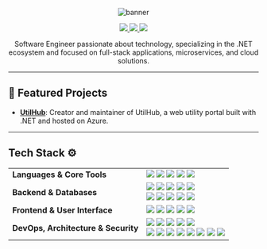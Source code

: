 <p align="center">
  <img src="https://capsule-render.vercel.app/api?type=waving&color=000000&height=120&section=header&text=David%20Alves&fontSize=70&fontAlign=50&fontColor=fff" alt="banner"/>
</p>

<p align="center">
  <a href="https://www.linkedin.com/in/dvdalves/" target="_blank">
    <img src="https://img.shields.io/badge/LinkedIn-0077B5?style=for-the-badge&logo=linkedin&logoColor=white"/>
  </a>
  <a href="https://dvdalves.github.io/Portfolio/" target="_blank">
    <img src="https://img.shields.io/badge/Portfolio-black?style=for-the-badge&logo=logoColor=white"/>
  </a>
    <a href="https://utilhub.com.br/" target="_blank">
    <img src="https://img.shields.io/badge/UtilHub-navy?style=for-the-badge&logo=logoColor=white"/>
  </a>
</p>

<p align="center">
  Software Engineer passionate about technology, specializing in the .NET ecosystem and focused on full-stack applications, microservices, and cloud solutions.
</p>

---

## 🚀 Featured Projects

- <b>[UtilHub](https://utilhub.com.br/)</b>: Creator and maintainer of UtilHub, a web utility portal built with .NET and hosted on Azure.

---

## Tech Stack ⚙️

<table>
<tr>
<td><b>Languages & Core Tools</b></td>
<td>
<img src="https://img.shields.io/badge/.NET-512BD4?style=flat-square&logo=dotnet&logoColor=white"/>
<img src="https://img.shields.io/badge/Angular-DD0031?style=flat-square&logo=angular&logoColor=white"/>
<img src="https://img.shields.io/badge/C%23-239120?style=flat-square&logo=c-sharp&logoColor=white"/>
<img src="https://img.shields.io/badge/JavaScript-F7DF1E?style=flat-square&logo=javascript&logoColor=black"/>
<img src="https://img.shields.io/badge/TypeScript-3178C6?style=flat-square&logo=typescript&logoColor=white"/>
</td>
</tr>
<tr>
<td><b>Backend & Databases</b></td>
<td>
<img src="https://img.shields.io/badge/ASP.NET-512BD4?style=flat-square&logo=dotnet&logoColor=white"/>
<img src="https://img.shields.io/badge/Web%20API-512BD4?style=flat-square&logo=dotnet&logoColor=white"/>
<img src="https://img.shields.io/badge/Entity%20Framework-512BD4?style=flat-square&logo=dotnet&logoColor=white"/>
<img src="https://img.shields.io/badge/Dapper-007ACC?style=flat-square"/>
<img src="https://img.shields.io/badge/Identity-512BD4?style=flat-square&logo=dotnet&logoColor=white"/>
<br>
<img src="https://img.shields.io/badge/SQL%20Server-4479A1?style=flat-square&logo=microsoftsqlserver&logoColor=white"/>
<img src="https://img.shields.io/badge/PostgreSQL-336791?style=flat-square&logo=postgresql&logoColor=white"/>
<img src="https://img.shields.io/badge/MySQL-4479A1?style=flat-square&logo=mysql&logoColor=white"/>
<img src="https://img.shields.io/badge/MongoDB-4DB33D?style=flat-square&logo=mongodb&logoColor=white"/>
<img src="https://img.shields.io/badge/SQLite-003B57?style=flat-square&logo=sqlite&logoColor=white"/>
</td>
</tr>
<tr>
<td><b>Frontend & User Interface</b></td>
<td>
<img src="https://img.shields.io/badge/Blazor-512BD4?style=flat-square&logo=blazor&logoColor=white"/>

<img src="https://img.shields.io/badge/Razor-512BD4?style=flat-square&logo=dotnet&logoColor=white"/>
<img src="https://img.shields.io/badge/HTML%2FCSS-E34F26?style=flat-square&logo=html5&logoColor=white"/>
<img src="https://img.shields.io/badge/Bootstrap-563D7C?style=flat-square&logo=bootstrap&logoColor=white"/>
<img src="https://img.shields.io/badge/JQuery-0769AD?style=flat-square&logo=jquery&logoColor=white"/>
</td>
</tr>
<tr>
<td><b>DevOps, Architecture & Security</b></td>
<td>
<img src="https://img.shields.io/badge/Azure-0078D4?style=flat-square&logo=azure&logoColor=white"/>
<img src="https://img.shields.io/badge/RabbitMQ-FF6600?style=flat-square&logo=rabbitmq&logoColor=white"/>
<img src="https://img.shields.io/badge/Microservices-333333?style=flat-square"/>
<img src="https://img.shields.io/badge/Clean%20Architecture-333333?style=flat-square"/>
<img src="https://img.shields.io/badge/Keycloak-2a2a2a?style=flat-square&logo=keycloak&logoColor=white"/>
<br>
<img src="https://img.shields.io/badge/Docker-2496ED?style=flat-square&logo=docker&logoColor=white"/>
<img src="https://img.shields.io/badge/CI/CD-333333?style=flat-square"/>
<img src="https://img.shields.io/badge/xUnit-512BD4?style=flat-square"/>
<img src="https://img.shields.io/badge/NUnit-512BD4?style=flat-square"/>
<img src="https://img.shields.io/badge/MSTest-512BD4?style=flat-square"/>
<img src="https://img.shields.io/badge/TDD-008080?style=flat-square"/>
<img src="https://img.shields.io/badge/SOLID-008080?style=flat-square"/>
<img src="https://img.shields.io/badge/DDD-007ACC?style=flat-square"/>
</td>
</tr>
</table>
